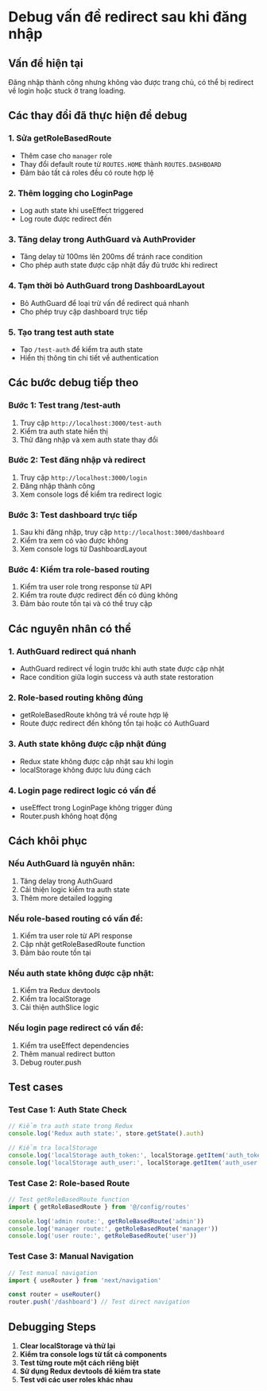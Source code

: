 # Debug vấn đề redirect sau khi đăng nhập

## Vấn đề hiện tại
Đăng nhập thành công nhưng không vào được trang chủ, có thể bị redirect về login hoặc stuck ở trang loading.

## Các thay đổi đã thực hiện để debug

### 1. Sửa getRoleBasedRoute
- Thêm case cho `manager` role
- Thay đổi default route từ `ROUTES.HOME` thành `ROUTES.DASHBOARD`
- Đảm bảo tất cả roles đều có route hợp lệ

### 2. Thêm logging cho LoginPage
- Log auth state khi useEffect triggered
- Log route được redirect đến

### 3. Tăng delay trong AuthGuard và AuthProvider
- Tăng delay từ 100ms lên 200ms để tránh race condition
- Cho phép auth state được cập nhật đầy đủ trước khi redirect

### 4. Tạm thời bỏ AuthGuard trong DashboardLayout
- Bỏ AuthGuard để loại trừ vấn đề redirect quá nhanh
- Cho phép truy cập dashboard trực tiếp

### 5. Tạo trang test auth state
- Tạo `/test-auth` để kiểm tra auth state
- Hiển thị thông tin chi tiết về authentication

## Các bước debug tiếp theo

### Bước 1: Test trang /test-auth
1. Truy cập `http://localhost:3000/test-auth`
2. Kiểm tra auth state hiển thị
3. Thử đăng nhập và xem auth state thay đổi

### Bước 2: Test đăng nhập và redirect
1. Truy cập `http://localhost:3000/login`
2. Đăng nhập thành công
3. Xem console logs để kiểm tra redirect logic

### Bước 3: Test dashboard trực tiếp
1. Sau khi đăng nhập, truy cập `http://localhost:3000/dashboard`
2. Kiểm tra xem có vào được không
3. Xem console logs từ DashboardLayout

### Bước 4: Kiểm tra role-based routing
1. Kiểm tra user role trong response từ API
2. Kiểm tra route được redirect đến có đúng không
3. Đảm bảo route tồn tại và có thể truy cập

## Các nguyên nhân có thể

### 1. AuthGuard redirect quá nhanh
- AuthGuard redirect về login trước khi auth state được cập nhật
- Race condition giữa login success và auth state restoration

### 2. Role-based routing không đúng
- getRoleBasedRoute không trả về route hợp lệ
- Route được redirect đến không tồn tại hoặc có AuthGuard

### 3. Auth state không được cập nhật đúng
- Redux state không được cập nhật sau khi login
- localStorage không được lưu đúng cách

### 4. Login page redirect logic có vấn đề
- useEffect trong LoginPage không trigger đúng
- Router.push không hoạt động

## Cách khôi phục

### Nếu AuthGuard là nguyên nhân:
1. Tăng delay trong AuthGuard
2. Cải thiện logic kiểm tra auth state
3. Thêm more detailed logging

### Nếu role-based routing có vấn đề:
1. Kiểm tra user role từ API response
2. Cập nhật getRoleBasedRoute function
3. Đảm bảo route tồn tại

### Nếu auth state không được cập nhật:
1. Kiểm tra Redux devtools
2. Kiểm tra localStorage
3. Cải thiện authSlice logic

### Nếu login page redirect có vấn đề:
1. Kiểm tra useEffect dependencies
2. Thêm manual redirect button
3. Debug router.push

## Test cases

### Test Case 1: Auth State Check
```javascript
// Kiểm tra auth state trong Redux
console.log('Redux auth state:', store.getState().auth)

// Kiểm tra localStorage
console.log('localStorage auth_token:', localStorage.getItem('auth_token'))
console.log('localStorage auth_user:', localStorage.getItem('auth_user'))
```

### Test Case 2: Role-based Route
```javascript
// Test getRoleBasedRoute function
import { getRoleBasedRoute } from '@/config/routes'

console.log('admin route:', getRoleBasedRoute('admin'))
console.log('manager route:', getRoleBasedRoute('manager'))
console.log('user route:', getRoleBasedRoute('user'))
```

### Test Case 3: Manual Navigation
```javascript
// Test manual navigation
import { useRouter } from 'next/navigation'

const router = useRouter()
router.push('/dashboard') // Test direct navigation
```

## Debugging Steps

1. **Clear localStorage và thử lại**
2. **Kiểm tra console logs từ tất cả components**
3. **Test từng route một cách riêng biệt**
4. **Sử dụng Redux devtools để kiểm tra state**
5. **Test với các user roles khác nhau** 